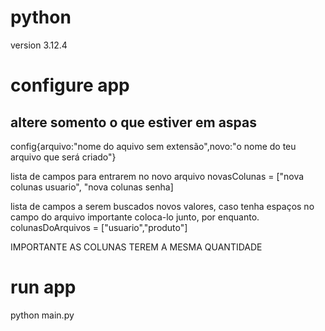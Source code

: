 # python 
  version 3.12.4


# configure app
## altere somento o que estiver em aspas  
  config{arquivo:"nome do aquivo sem extensão",novo:"o nome do teu arquivo que será criado"}
  
  lista de campos para entrarem no novo arquivo
  novasColunas = ["nova colunas usuario", "nova colunas senha]
  
  lista de campos a serem buscados novos valores, caso tenha espaços no campo do arquivo importante coloca-lo junto, por enquanto.
  colunasDoArquivos = ["usuario","produto"]

  IMPORTANTE AS COLUNAS TEREM A MESMA QUANTIDADE

# run app
  python main.py

